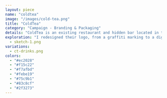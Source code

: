 ```yaml
---
layout: piece
name: "coldtea"
image: "/images/cold-tea.png"
title: "ColdTea"
category: "Campaign - Branding & Packaging"
details: "ColdTea is an existing restaurant and hidden bar located in the heart of kensington market, Toronto. The name itself derives from local jargon, meaning cold beer is served out of teapots."
exploration: "I redesigned their logo, from a graffiti marking to a digitally vectorized piece. I then took the project even further, and expanded their in-house brew to a campaign for retail marketing promotion. The project deliverables includes a logo, a promotional poster, and the packaging design for the beer cans."
  - sketch-1.png
variations:
  - ct-drinks.png
colors:
  - "#ec2028"
  - "#f15c22"
  - "#f7afbd"
  - "#febe19"
  - "#75c9b1"
  - "#83c8cf"
  - "#2f3273"
---
```

